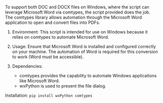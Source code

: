 To support both DOC and DOCX files on Windows, where the script can leverage Microsoft Word via comtypes, the script provided does the job. The comtypes library allows automation through the Microsoft Word application to open and convert files into PDFs.

1. Environment: This script is intended for use on Windows because it relies on comtypes to automate Microsoft Word.

2. Usage: Ensure that Microsoft Word is installed and configured correctly on your machine. The automation of Word is required for this conversion to work (Word must be accessible).

3. Dependencies:
   - comtypes provides the capability to automate Windows applications like Microsoft Word.
   - wxPython is used to present the file dialog.
  
 Installation:
   `pip install wxPython comtypes`
